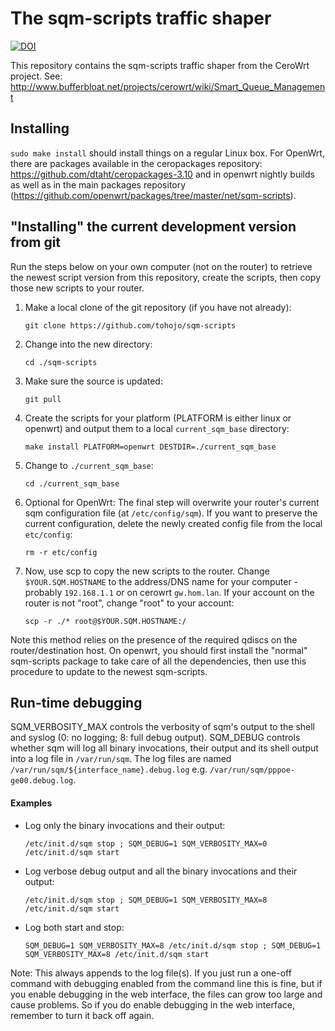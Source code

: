 # The sqm-scripts traffic shaper

[![DOI](https://zenodo.org/badge/36661217.svg)](https://zenodo.org/badge/latestdoi/36661217)

This repository contains the sqm-scripts traffic shaper from the CeroWrt
project. See:
http://www.bufferbloat.net/projects/cerowrt/wiki/Smart_Queue_Management

## Installing
`sudo make install` should install things on a regular Linux box. For
OpenWrt, there are packages available in the ceropackages repository:
https://github.com/dtaht/ceropackages-3.10 and in openwrt nightly
builds as well as in the main packages repository (https://github.com/openwrt/packages/tree/master/net/sqm-scripts).

## "Installing" the current development version from git

Run the steps below on your own computer (not on the router) to retrieve the newest script version from this repository, create the scripts, then copy those new scripts to your router.

1. Make a local clone of the git repository (if you have not already):

    `git clone https://github.com/tohojo/sqm-scripts`

2. Change into the new directory:

    `cd ./sqm-scripts`

3. Make sure the source is updated:

    `git pull`

4. Create the scripts for your platform (PLATFORM is either linux or openwrt) and output them to a local `current_sqm_base` directory:

    `make install PLATFORM=openwrt DESTDIR=./current_sqm_base`

5. Change to `./current_sqm_base`:

    `cd ./current_sqm_base`

6. Optional for OpenWrt: The final step will overwrite your router's current sqm configuration file (at `/etc/config/sqm`). If you want to preserve the current configuration, delete the newly created config file from the local `etc/config`:

    `rm -r etc/config`

7. Now, use scp to copy the new scripts to the router. Change `$YOUR.SQM.HOSTNAME` to the address/DNS name for your computer - probably `192.168.1.1` or on cerowrt `gw.hom.lan`. If your account on the router is not "root", change "root" to your account:


    `scp -r ./* root@$YOUR.SQM.HOSTNAME:/`

Note this method relies on the presence of the required qdiscs on the router/destination host. On openwrt, you should first install the "normal" sqm-scripts package to take care of all the dependencies, then use this procedure to update to the newest sqm-scripts.

## Run-time debugging

SQM_VERBOSITY_MAX controls the verbosity of sqm's output to the shell and syslog (0: no logging; 8: full debug output).
SQM_DEBUG controls whether sqm will log all binary invocations, their output and its shell output into a log file in `/var/run/sqm`.
The log files are named `/var/run/sqm/${interface_name}.debug.log` e.g. `/var/run/sqm/pppoe-ge00.debug.log`.

#### Examples

- Log only the binary invocations and their output:

    `/etc/init.d/sqm stop ; SQM_DEBUG=1 SQM_VERBOSITY_MAX=0 /etc/init.d/sqm start`

- Log verbose debug output and all the binary invocations and their output:

    `/etc/init.d/sqm stop ; SQM_DEBUG=1 SQM_VERBOSITY_MAX=8 /etc/init.d/sqm start`

- Log both start and stop:

    `SQM_DEBUG=1 SQM_VERBOSITY_MAX=8 /etc/init.d/sqm stop ; SQM_DEBUG=1 SQM_VERBOSITY_MAX=8 /etc/init.d/sqm start`

Note: This always appends to the log file(s). If you just run a one-off
command with debugging enabled from the command line this is fine, but
if you enable debugging in the web interface, the files can grow too
large and cause problems. So if you do enable debugging in the web
interface, remember to turn it back off again.
